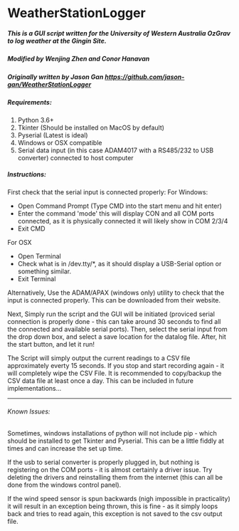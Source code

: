 # WeatherStationLogger

#####  This is a GUI script written for the University of Western Australia OzGrav to log weather at the Gingin Site.
#####  Modified by Wenjing Zhen and Conor Hanavan
#####  Originally written by Jason Gan https://github.com/jason-gan/WeatherStationLogger

#####  Requirements:
1. Python 3.6+
2. Tkinter (Should be installed on MacOS by default)
3. Pyserial (Latest is ideal)
4. Windows or OSX compatible
5. Serial data input (in this case ADAM4017 with a RS485/232 to USB converter) connected to host computer


##### Instructions:
First check that the serial input is connected properly:
For Windows:
- Open Command Prompt (Type CMD into the start menu and hit enter)
- Enter the command 'mode' this will display CON and all COM ports connected, 
    as it is physically connected it will likely show in COM 2/3/4
- Exit CMD


For OSX
- Open Terminal
- Check what is in /dev.tty/*, as it should display a USB-Serial option or something similar.
- Exit Terminal


Alternatively, Use the ADAM/APAX (windows only) utility to check that the input is connected properly. This can be downloaded from their website.


Next, Simply run the script and the GUI will be initiated (proviced serial connection is properly done - this can take around 30 seconds to find all the connected and available serial ports). Then, select the serial input from the drop down box, and select a save location for the datalog file. After, hit the start button, and let it run!


The Script will simply output the current readings to a CSV file approximately everty 15 seconds. If you stop and start recording again - it will completely wipe the CSV File.
It is recommended to copy/backup the CSV data file at least once a day. This can be included in future implementations...



---

###### Known Issues:
Sometimes, windows installations of python will not include pip - which should be installed to get Tkinter and Pyserial. This can be a little fiddly at times and can increase the set up time.


If the usb to serial converter is properly plugged in, but nothing is registering on the COM ports - it is almost certainly a driver issue. Try deleting the drivers and reinstalling them from the internet (this can all be done from the windows control panel).


If the wind speed sensor is spun backwards (nigh impossible in practicality) it will result in an exception being thrown, this is fine - as it simply loops back and tries to read again, this exception is not saved to the csv output file.



